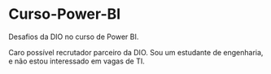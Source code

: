 # Curso-Power-BI
Desafios da DIO no curso de Power BI.

Caro possível recrutador parceiro da DIO.
Sou um estudante de engenharia, e não estou interessado em vagas de  TI.
